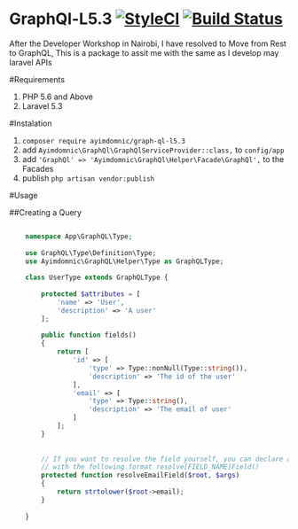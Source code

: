 # GraphQl-L5.3 [![StyleCI](https://styleci.io/repos/66704950/shield)](https://styleci.io/repos/66704950) [![Build Status](https://travis-ci.org/ayimdomnic/GraphQl-L5.3.svg?branch=master)](https://travis-ci.org/ayimdomnic/GraphQl-L5.3)
After the Developer Workshop in Nairobi, I have resolved to Move from Rest to GraphQL, This is a package to assit me with the same as I develop may laravel APIs

#Requirements

1. PHP 5.6 and Above
2. Laravel 5.3 

#Instalation

1. `composer require ayimdomnic/graph-ql-l5.3`
2. add `Ayimdomnic\GraphQl\GraphQlServiceProvider::class,` to `config/app`
3. add `'GraphQl' => 'Ayimdomnic\GraphQl\Helper\Facade\GraphQl',` to the Facades
4. publish `php artisan vendor:publish`

#Usage
 
##Creating a Query
```php

	namespace App\GraphQL\Type;
	
	use GraphQL\Type\Definition\Type;
	use Ayimdomnic\GraphQL\Helper\Type as GraphQLType;
    
    class UserType extends GraphQLType {
        
        protected $attributes = [
			'name' => 'User',
			'description' => 'A user'
		];
		
		public function fields()
		{
			return [
				'id' => [
					'type' => Type::nonNull(Type::string()),
					'description' => 'The id of the user'
				],
				'email' => [
					'type' => Type::string(),
					'description' => 'The email of user'
				]
			];
		}
			
			
		// If you want to resolve the field yourself, you can declare a method
		// with the following format resolve[FIELD_NAME]Field()
		protected function resolveEmailField($root, $args)
		{
			return strtolower($root->email);
		}
        
    }

```



